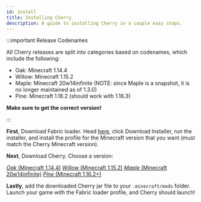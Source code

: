 ```yaml
---
id: install
title: Installing Cherry
description: A guide to installing Cherry in a couple easy steps.
---
```


:::important Release Codenames

All Cherry releases are split into categories based on codenames, which include the following:

- Oak: Minecraft 1.14.4
- Willow: Minecraft 1.15.2
- Maple: Minecraft 20w14infinite (NOTE: since Maple is a snapshot, it is no longer maintained as of 1.3.0)
- Pine: Minecraft 1.16.2 (should work with 1.16.3)

**Make sure to get the correct version!**

:::

**First**, Download Fabric loader. Head [here](https://fabricmc.net/use), click Download Installer, run the installer, and install the profile for the Minecraft version that you want (must match the Cherry Minecraft version).

**Next**, Download Cherry. Choose a version:

[_Oak_ (Minecraft 1.14.4)](https://github.com/RDIL/Cherry/releases/download/1.3.0/Cherry-Oak-1.3.0.jar)
[_Willow_ (Minecraft 1.15.2)](https://github.com/RDIL/Cherry/releases/download/1.3.0/Cherry-Willow-1.3.0.jar)
[_Maple_ (Minecraft 20w14infinite)](https://github.com/RDIL/Cherry/releases/download/1.3.0/Cherry-Maple-1.3.0.jar)
[_Pine_ (Minecraft 1.16.2+)](https://github.com/RDIL/Cherry/releases/download/1.3.0/Cherry-Pine-1.3.0.jar)

**Lastly**, add the downloaded Cherry jar file to your `.minecraft/mods` folder. Launch your game with the Fabric loader profile, and Cherry should launch!
